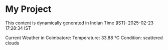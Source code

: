 # My Project

This content is dynamically generated in Indian Time (IST): 2025-02-23 17:28:34 IST


Current Weather in Coimbatore:
Temperature: 33.88 °C
Condition: scattered clouds
